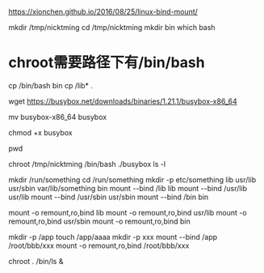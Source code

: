 
https://xionchen.github.io/2016/08/25/linux-bind-mount/

mkdir /tmp/nicktming
cd /tmp/nicktming
mkdir bin
which bash

# chroot需要路径下有/bin/bash
cp /bin/bash bin
cp /lib* .

wget https://busybox.net/downloads/binaries/1.21.1/busybox-x86_64

mv busybox-x86_64 busybox

chmod +x busybox



pwd

chroot /tmp/nicktming /bin/bash
./busybox ls -l


mkdir /run/something
cd /run/something
mkdir -p etc/something lib usr/lib usr/sbin var/lib/something bin
mount --bind /lib lib
mount --bind /usr/lib usr/lib
mount --bind /usr/sbin usr/sbin
mount --bind /bin bin

mount -o remount,ro,bind lib
mount -o remount,ro,bind usr/lib
mount -o remount,ro,bind usr/sbin
mount -o remount,ro,bind bin

mkdir -p /app
touch /app/aaaa
mkdir -p xxx
mount --bind /app /root/bbb/xxx
mount -o remount,ro,bind /root/bbb/xxx

chroot . /bin/ls &
